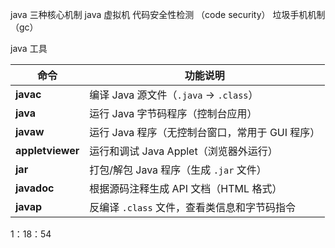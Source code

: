 
java 三种核心机制
java 虚拟机
代码安全性检测 （code security）
垃圾手机机制（gc）


java 工具

| 命令          | 功能说明                          |
|---------------|-----------------------------------|
| **javac**     | 编译 Java 源文件（`.java` → `.class`） |
| **java**      | 运行 Java 字节码程序（控制台应用） |
| **javaw**     | 运行 Java 程序（无控制台窗口，常用于 GUI 程序） |
| **appletviewer** | 运行和调试 Java Applet（浏览器外运行） |
| **jar**       | 打包/解包 Java 程序（生成 `.jar` 文件） |
| **javadoc**   | 根据源码注释生成 API 文档（HTML 格式） |
| **javap**     | 反编译 `.class` 文件，查看类信息和字节码指令 |

1：18：54